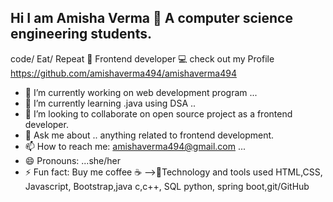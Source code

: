 ## Hi I am Amisha Verma 👋 A computer science engineering students.
code/ Eat/ Repeat 🔁 
Frontend developer 💻
check out my Profile
https://github.com/amishaverma494/amishaverma494
- 🔭 I’m currently working on web development program ...
- 🌱 I’m currently learning .java using DSA ..
- 👯 I’m looking to collaborate on open source project as a frontend developer.
- 💬 Ask me about .. anything related to frontend development.
- 📫 How to reach me: amishaverma494@gmail.com ...
- 😄 Pronouns: ...she/her
- ⚡ Fun fact: Buy me coffee ☕ 
-->🔧Technology and tools used
HTML,CSS, Javascript, Bootstrap,java c,c++, SQL 
python, spring boot,git/GitHub 
